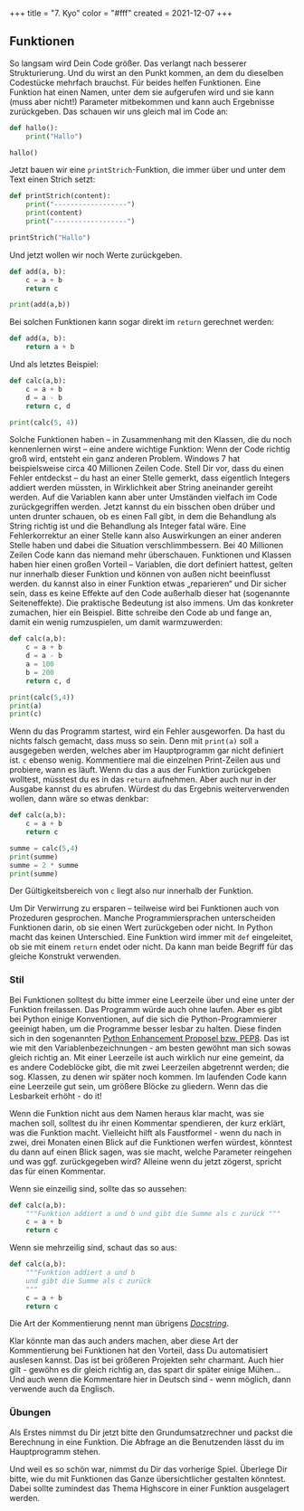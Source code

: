 +++
title = "7. Kyo"
color = "#fff"
created = 2021-12-07
+++

<script lang="ts">
  import Figure from '$lib/components/Figure.svelte';
</script>

## Funktionen

So langsam wird Dein Code größer. Das verlangt nach besserer Strukturierung. Und du wirst an den Punkt kommen, an dem du
dieselben Codestücke mehrfach brauchst. Für beides helfen Funktionen. Eine Funktion hat einen Namen, unter dem sie
aufgerufen wird und sie kann (muss aber nicht!) Parameter mitbekommen und kann auch Ergebnisse zurückgeben. Das schauen
wir uns gleich mal im Code an:

```python:print-hello-func.py
def hallo():
    print("Hallo")

hallo()
```

Jetzt bauen wir eine `printStrich`-Funktion, die immer über und unter dem Text einen Strich setzt:

```python:print-content.py
def printStrich(content):
    print("------------------")
    print(content)
    print("------------------")

printStrich("Hallo")
```

Und jetzt wollen wir noch Werte zurückgeben.

```python:add.py
def add(a, b):
    c = a + b
    return c

print(add(a,b))
```

Bei solchen Funktionen kann sogar direkt im `return` gerechnet werden:

```python:add.py
def add(a, b):
    return a + b
```

Und als letztes Beispiel:

```python:tuple-return.py
def calc(a,b):
    c = a + b
    d = a - b
    return c, d

print(calc(5, 4))
```

Solche Funktionen haben – in Zusammenhang mit den Klassen, die du noch kennenlernen wirst – eine andere wichtige
Funktion: Wenn der Code richtig groß wird, entsteht ein ganz anderen Problem. Windows 7 hat beispielsweise circa 40
Millionen Zeilen Code. Stell Dir vor, dass du einen Fehler entdeckst – du hast an einer Stelle gemerkt, dass eigentlich
Integers addiert werden müssten, in Wirklichkeit aber String aneinander gereiht werden. Auf die Variablen kann aber
unter Umständen vielfach im Code zurückgegriffen werden. Jetzt kannst du ein bisschen oben drüber und unten drunter
schauen, ob es einen Fall gibt, in dem die Behandlung als String richtig ist und die Behandlung als Integer fatal wäre.
Eine Fehlerkorrektur an einer Stelle kann also Auswirkungen an einer anderen Stelle haben und dabei die Situation
verschlimmbessern. Bei 40 Millionen Zeilen Code kann das niemand mehr überschauen. Funktionen und Klassen haben hier
einen großen Vorteil – Variablen, die dort definiert hattest, gelten nur innerhalb dieser Funktion und können von außen
nicht beeinflusst werden. du kannst also in einer Funktion etwas „reparieren“ und Dir sicher sein, dass es keine Effekte
auf den Code außerhalb dieser hat (sogenannte Seiteneffekte). Die praktische Bedeutung ist also immens. Um das konkreter
zumachen, hier ein Beispiel. Bitte schreibe den Code ab und fange an, damit ein wenig rumzuspielen, um damit
warmzuwerden:

```python
def calc(a,b):
    c = a + b
    d = a - b
    a = 100
    b = 200
    return c, d

print(calc(5,4))
print(a)
print(c)
```

Wenn du das Programm startest, wird ein Fehler ausgeworfen. Da hast du nichts falsch gemacht, dass muss so sein. Denn
mit `print(a)` soll `a` ausgegeben werden, welches aber im Hauptprogramm gar nicht definiert ist. `c` ebenso wenig.
Kommentiere mal die einzelnen Print-Zeilen aus und probiere, wann es läuft. Wenn du das a aus der Funktion zurückgeben
wolltest, müsstest du es in das `return` aufnehmen. Aber auch nur in der Ausgabe kannst du es abrufen. Würdest du das
Ergebnis weiterverwenden wollen, dann wäre so etwas denkbar:

```python
def calc(a,b):
    c = a + b
    return c

summe = calc(5,4)
print(summe)
summe = 2 * summe
print(summe)
```

Der Gültigkeitsbereich von `c` liegt also nur innerhalb der Funktion.

Um Dir Verwirrung zu ersparen – teilweise wird bei Funktionen auch von Prozeduren gesprochen. Manche Programmiersprachen
unterscheiden Funktionen darin, ob sie einen Wert zurückgeben oder nicht. In Python macht das keinen Unterschied. Eine
Funktion wird immer mit `def` eingeleitet, ob sie mit einem `return` endet oder nicht. Da kann man beide Begriff für das
gleiche Konstrukt verwenden.

### Stil

Bei Funktionen solltest du bitte immer eine Leerzeile über und eine unter der Funktion freilassen. Das Programm würde
auch ohne laufen. Aber es gibt bei Python einige Konventionen, auf die sich die Python-Programmierer geeinigt haben, um
die Programme besser lesbar zu halten. Diese finden sich in den sogenannten
[Python Enhancement Proposel bzw. PEP8](https://zrezai-dev.de/python/pep-8/). Das ist wie mit den
Variablenbezeichnungen - am besten gewöhnt man sich sowas gleich richtig an. Mit einer Leerzeile ist auch wirklich nur
eine gemeint, da es andere Codeblöcke gibt, die mit zwei Leerzeilen abgetrennt werden; die sog. Klassen, zu denen wir
später noch kommen. Im laufenden Code kann eine Leerzeile gut sein, um größere Blöcke zu gliedern. Wenn das die
Lesbarkeit erhöht - do it!

Wenn die Funktion nicht aus dem Namen heraus klar macht, was sie machen soll, solltest du ihr einen Kommentar
spendieren, der kurz erklärt, was die Funktion macht. Vielleicht hilft als Faustformel - wenn du nach in zwei, drei
Monaten einen Blick auf die Funktionen werfen würdest, könntest du dann auf einen Blick sagen, was sie macht, welche
Parameter reingehen und was ggf. zurückgegeben wird? Alleine wenn du jetzt zögerst, spricht das für einen Kommentar.

Wenn sie einzeilig sind, sollte das so aussehen:

```python
def calc(a,b):
    """Funktion addiert a und b und gibt die Summe als c zurück """
    c = a + b
    return c

```

Wenn sie mehrzeilig sind, schaut das so aus:

```python
def calc(a,b):
    """Funktion addiert a und b
    und gibt die Summe als c zurück
    """
    c = a + b
    return c
```

Die Art der Kommentierung nennt man übrigens [_Docstring_](https://www.python.org/dev/peps/pep-0257/).

Klar könnte man das auch anders machen, aber diese Art der Kommentierung bei Funktionen hat den Vorteil, dass Du
automatisiert auslesen kannst. Das ist bei größeren Projekten sehr charmant. Auch hier gilt - gewöhn es dir gleich
richtig an, das spart dir später einige Mühen... Und auch wenn die Kommentare hier in Deutsch sind - wenn möglich, dann
verwende auch da Englisch.

### Übungen

Als Erstes nimmst du Dir jetzt bitte den Grundumsatzrechner und packst die Berechnung in eine Funktion. Die Abfrage an
die Benutzenden lässt du im Hauptprogramm stehen.

Und weil es so schön war, nimmst du Dir das vorherige Spiel. Überlege Dir bitte, wie du mit Funktionen das Ganze
übersichtlicher gestalten könntest. Dabei sollte zumindest das Thema Highscore in einer Funktion ausgelagert werden.
